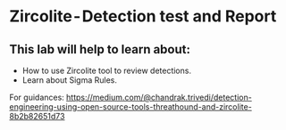 # Zircolite - Detection test and Report

## This lab will help to learn about:
* How to use Zircolite tool to review detections.
* Learn about Sigma Rules.

For guidances: https://medium.com/@chandrak.trivedi/detection-engineering-using-open-source-tools-threathound-and-zircolite-8b2b82651d73 
